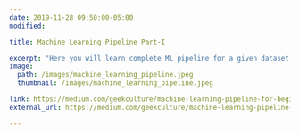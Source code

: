```yaml
---
date: 2019-11-28 09:50:00-05:00
modified:

title: Machine Learning Pipeline Part-I

excerpt: "Here you will learn complete ML pipeline for a given dataset, this includes data preprocessing, feature engineering and EDA"
image:
  path: /images/machine_learning_pipeline.jpeg
  thumbnail: /images/machine_learning_pipeline.jpeg

link: https://medium.com/geekculture/machine-learning-pipeline-for-beginners-retail-returns-dataset-part-i-2132cfcc9e6a
external_url: https://medium.com/geekculture/machine-learning-pipeline-for-beginners-retail-returns-dataset-part-i-2132cfcc9e6a

---
```

